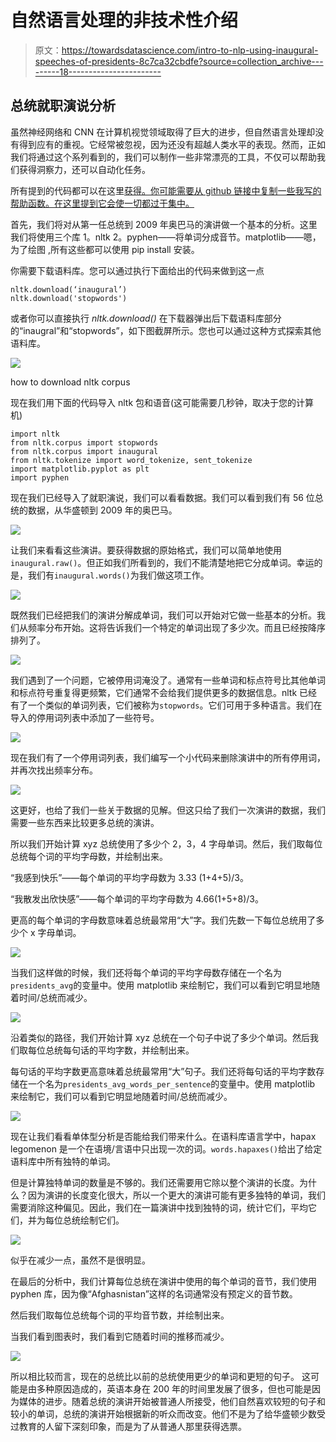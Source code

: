 # 自然语言处理的非技术性介绍

> 原文：<https://towardsdatascience.com/intro-to-nlp-using-inaugural-speeches-of-presidents-8c7ca32cbdfe?source=collection_archive---------18----------------------->

## 总统就职演说分析

虽然神经网络和 CNN 在计算机视觉领域取得了巨大的进步，但自然语言处理却没有得到应有的重视。它经常被忽视，因为还没有超越人类水平的表现。然而，正如我们将通过这个系列看到的，我们可以制作一些非常漂亮的工具，不仅可以帮助我们获得洞察力，还可以自动化任务。

所有提到的代码都可以在这里[获得。你可能需要从 github 链接中复制一些我写的帮助函数。在这里提到它会使一切都过于集中。](https://github.com/divyanshrai/medium-code/blob/master/Class%201%20medium.ipynb)

首先，我们将对从第一任总统到 2009 年奥巴马的演讲做一个基本的分析。这里我们将使用三个库
1。nltk
2。pyphen——将单词分成音节。matplotlib——嗯，为了绘图
,所有这些都可以使用 pip install 安装。

你需要下载语料库。您可以通过执行下面给出的代码来做到这一点

```
nltk.download(‘inaugural’)
nltk.download('stopwords')
```

或者你可以直接执行 *nltk.download()* 在下载器弹出后下载语料库部分的“inaugral”和“stopwords”，如下图截屏所示。您也可以通过这种方式探索其他语料库。

![](img/55e68004a69035bfb5b57b98caf42cc5.png)

how to download nltk corpus

现在我们用下面的代码导入 nltk 包和语音(这可能需要几秒钟，取决于您的计算机)

```
import nltk
from nltk.corpus import stopwords 
from nltk.corpus import inaugural
from nltk.tokenize import word_tokenize, sent_tokenize
import matplotlib.pyplot as plt
import pyphen
```

现在我们已经导入了就职演说，我们可以看看数据。我们可以看到我们有 56 位总统的数据，从华盛顿到 2009 年的奥巴马。

![](img/26ea91ea8e52df228e0c16ec07e1f734.png)

让我们来看看这些演讲。要获得数据的原始格式，我们可以简单地使用`inaugural.raw()`。但正如我们所看到的，我们不能清楚地把它分成单词。幸运的是，我们有`inaugural.words()`为我们做这项工作。

![](img/76f21d1f38d0b5b703c8e5e470b62a44.png)

既然我们已经把我们的演讲分解成单词，我们可以开始对它做一些基本的分析。我们从频率分布开始。这将告诉我们一个特定的单词出现了多少次。而且已经按降序排列了。

![](img/b69f15094f258c932f6c1684893cf503.png)

我们遇到了一个问题，它被停用词淹没了。通常有一些单词和标点符号比其他单词和标点符号重复得更频繁，它们通常不会给我们提供更多的数据信息。nltk 已经有了一个类似的单词列表，它们被称为`stopwords`。它们可用于多种语言。我们在导入的停用词列表中添加了一些符号。

![](img/0624c2dc556ceb9c460e665d42af318d.png)

现在我们有了一个停用词列表，我们编写一个小代码来删除演讲中的所有停用词，并再次找出频率分布。

![](img/b95dafd3281f95b73868ca28128d4c9e.png)

这更好，也给了我们一些关于数据的见解。但这只给了我们一次演讲的数据，我们需要一些东西来比较更多总统的演讲。

所以我们开始计算 xyz 总统使用了多少个 2，3，4 字母单词。然后，我们取每位总统每个词的平均字母数，并绘制出来。

“我感到快乐”——每个单词的平均字母数为 3.33 (1+4+5)/3。

“我散发出欣快感”——每个单词的平均字母数为 4.66(1+5+8)/3。

更高的每个单词的字母数意味着总统最常用“大”字。我们先数一下每位总统用了多少个 x 字母单词。

![](img/62ccbfbf3c6e623e0c42e0163acbfefb.png)

当我们这样做的时候，我们还将每个单词的平均字母数存储在一个名为`presidents_avg`的变量中。使用 matplotlib 来绘制它，我们可以看到它明显地随着时间/总统而减少。

![](img/fce709e960b360347cfd828a31626109.png)

沿着类似的路径，我们开始计算 xyz 总统在一个句子中说了多少个单词。然后我们取每位总统每句话的平均字数，并绘制出来。

每句话的平均字数更高意味着总统最常用“大”句子。我们还将每句话的平均字数存储在一个名为`presidents_avg_words_per_sentence`的变量中。使用 matplotlib 来绘制它，我们可以看到它明显地随着时间/总统而减少。

![](img/2265bf13bcf00746f09130c29e9e80b6.png)

现在让我们看看单体型分析是否能给我们带来什么。在语料库语言学中，hapax legomenon 是一个在语境/言语中只出现一次的词。`words.hapaxes()`给出了给定语料库中所有独特的单词。

但是计算独特单词的数量是不够的。我们还需要用它除以整个演讲的长度。为什么？因为演讲的长度变化很大，所以一个更大的演讲可能有更多独特的单词，我们需要消除这种偏见。因此，我们在一篇演讲中找到独特的词，统计它们，平均它们，并为每位总统绘制它们。

![](img/41e23bb5f5c55685aba52175448cc285.png)

似乎在减少一点，虽然不是很明显。

在最后的分析中，我们计算每位总统在演讲中使用的每个单词的音节，我们使用 pyphen 库，因为像“Afghasnistan”这样的名词通常没有预定义的音节数。

然后我们取每位总统每个词的平均音节数，并绘制出来。

当我们看到图表时，我们看到它随着时间的推移而减少。

![](img/00d10b8a64556fe775fc2de9beeee2ef.png)

所以相比较而言，现在的总统比以前的总统使用更少的单词和更短的句子。
这可能是由多种原因造成的，英语本身在 200 年的时间里发展了很多，但也可能是因为媒体的进步。随着总统的演讲开始被普通人所接受，他们自然喜欢较短的句子和较小的单词，总统的演讲开始根据新的听众而改变。他们不是为了给华盛顿少数受过教育的人留下深刻印象，而是为了从普通人那里获得选票。